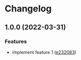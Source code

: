 # Changelog

## 1.0.0 (2022-03-31)


### Features

* implement feature 1 ([e232083](https://github.com/felipefazolin/auto-release-script/commit/e23208396d35fc7e7d8dc80f4592c2cc3370a71f))
